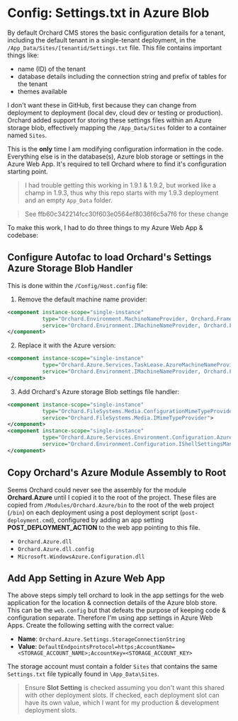 # Config: Settings.txt in Azure Blob

By default Orchard CMS stores the basic configuration details for a tenant, including the default tenant in a single-tenant deployment, in the `/App_Data/Sites/[tenantid/Settings.txt` file. This file contains important things like:
- name (ID) of the tenant
- database details including the connection string and prefix of tables for the tenant
- themes available

I don't want these in GitHub, first because they can change from deployment to deployment (local dev, cloud dev or testing or production). Orchard added support for storing these settings files within an Azure storage blob, effectively mapping the `/App_Data/Sites` folder to a container named `Sites`.

This is the **only** time I am modifying configuration information in the code. Everything else is in the database(s), Azure blob storage or settings in the Azure Web App. It's required to tell Orchard where to find it's configuration starting point.

> I had trouble getting this working in 1.9.1 & 1.9.2, but worked like a champ in 1.9.3, thus why this repo starts with my 1.9.3 deployment and an empty `App_Data` folder.

> See ffb60c342214fcc30f603e0564ef8036f6c5a7f6 for these change

To make this work, I had to do three things to my Azure Web App & codebase:


## Configure Autofac to load Orchard's Settings Azure Storage Blob Handler

This is done within the `/Config/Host.config` file:

1. Remove the default machine name provider:

  ```xml
  <component instance-scope="single-instance" 
             type="Orchard.Environment.MachineNameProvider, Orchard.Framework" 
             service="Orchard.Environment.IMachineNameProvider, Orchard.Framework">
  </component>
  ```

2. Replace it with the Azure version:

  ```xml
  <component instance-scope="single-instance" 
             type="Orchard.Azure.Services.TaskLease.AzureMachineNameProvider, Orchard.Azure" 
             service="Orchard.Environment.IMachineNameProvider, Orchard.Framework">
  </component>
  ```

3. Add Orchard's Azure storage Blob settings file handler:

  ```xml
  <component instance-scope="single-instance" 
             type="Orchard.FileSystems.Media.ConfigurationMimeTypeProvider, Orchard.Framework" 
             service="Orchard.FileSystems.Media.IMimeTypeProvider">
  </component>
  <component instance-scope="single-instance" 
             type="Orchard.Azure.Services.Environment.Configuration.AzureBlobShellSettingsManager, Orchard.Azure" 
             service="Orchard.Environment.Configuration.IShellSettingsManager">
 </component>
  ```


## Copy Orchard's Azure Module Assembly to Root

Seems Orchard could never see the assembly for the module **Orchard.Azure** until I copied it to the root of the project. These files are copied from `/Modules/Orchard.Azure/bin` to the root of the web project (`/bin`) on each deployment using a post deployment script (`post-deployment.cmd`), configured by adding an app setting **POST_DEPLOYMENT_ACTION** to the web app pointing to this file.

- `Orchard.Azure.dll`
- `Orchard.Azure.dll.config`
- `Microsoft.WindowsAzure.Configuration.dll`


## Add App Setting in Azure Web App

The above steps simply tell orchard to look in the app settings for the web application for the location & connection details of the Azure blob store. This can be the `web.config` but that defeats the purpose of keeping code & configuration separate. Therefore I'm using app settings in Azure Web Apps. Create the following setting with the correct value:

- **Name**: `Orchard.Azure.Settings.StorageConnectionString`
- **Value**: `DefaultEndpointsProtocol=https;AccountName=<STORAGE_ACCOUNT_NAME>;AccountKey=<STORAGE_ACCOUNT_KEY>`

The storage account must contain a folder `Sites` that contains the same `Settings.txt` file typically found in `\App_Data\Sites`.

> Ensure **Slot Setting** is checked assuming you don't want this shared with other deployment slots. If checked, each deployment slot can have its own value, which I want for my production & development deployment slots.